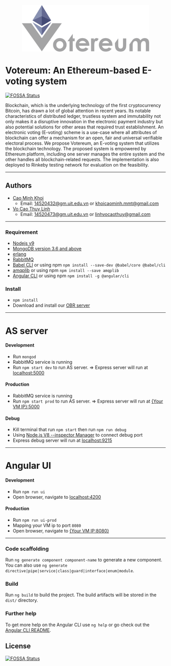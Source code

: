 <p align="center">
  <a href="http://votereum.com/">
    <img
      alt="Node.js"
      src="https://raw.githubusercontent.com/jackmercy/CSS-Auth0/master/votereum_full.png"
      width="400"
    />
  </a>
</p>

# Votereum: An Ethereum-based E-voting system
[![FOSSA Status](https://app.fossa.io/api/projects/git%2Bgithub.com%2Fjackmercy%2FVotereum-AS.svg?type=shield)](https://app.fossa.io/projects/git%2Bgithub.com%2Fjackmercy%2FVotereum-AS?ref=badge_shield)


  Blockchain, which is the underlying technology of the first cryptocurrency Bitcoin, has drawn a lot of global attention in recent years. Its notable characteristics of distributed ledger, trustless system and immutability not only makes it a disruptive innovation in the electronic payment industry but also potential solutions for other areas that required trust establishment. An electronic voting (E-voting) scheme is a use-case where all attributes of blockchain can offer a mechanism for an open, fair and universal verifiable electoral process. We propose Votereum, an E-voting system that utilizes the blockchain technology. The proposed system is empowered by Ethereum platform, including one server manages the entire system and the other handles all blockchain-related requests. The implementation is also deployed to Rinkeby testing network for evaluation on the feasibility.

---

## Authors
* [Cao Minh Khoi](https://github.com/jackmercy)
  * Email: [14520432@gm.uit.edu.vn](mailto:14520432@gm.uit.edu.vn) or [khoicaominh.mmt@gmail.com](mailto:khoicaominh.mmt@gmail.com)
* [Vo Cao Thuy Linh](https://github.com/Dollyns)
  * Email: [14520473@gm.uit.edu.vn](mailto:14520473@gm.uit.edu.vn) or [linhvocaothuy@gmail.com](mailto:linhvocaothuy@gmail.com)

---


### Requirement

* [Nodejs v9](https://nodejs.org/en/download/)
* [MongoDB version 3.6 and above](https://www.mongodb.com/download-center/community)
* [erlang](https://www.erlang.org/downloads)
* [RabbitMQ](https://www.rabbitmq.com/#getstarted)
* [Babel CLI](https://babeljs.io/docs/en/babel-cli) or using npm `npm install --save-dev @babel/core @babel/cli`
* [amqplib](https://github.com/squaremo/amqp.node) or using npm `npm install --save amqplib`
* [Angular CLI](https://cli.angular.io/) or using npm `npm install -g @angular/cli`

### Install

* `npm install`
* Download and install our [OBR server](https://github.com/jackmercy/Votereum-OBR)

-------------

# AS server

#### Development 
* Run `mongod`
* RabbitMQ service is running
* Run `npm start dev` to run AS server.
=> Express server will run at [localhost:5000]()
#### Production
 * RabbitMQ service is running
 * Run `npm start prod` to run AS server.
=> Express server will run at [{Your VM IP}:5000]()
#### Debug

* Kill terminal that run `npm start` then run `npm run debug`
* Using [Node.js V8 --inspector Manager](https://chrome.google.com/webstore/detail/nodejs-v8-inspector-manag/gnhhdgbaldcilmgcpfddgdbkhjohddkj?hl=en) to connect debug port
* Express debug server will run at [localhost:9215]()

---
# Angular UI

#### Development 
* Run `npm run ui`
* Open browser, navigate to [localhost:4200](http://localhost:4200/)

#### Production
* Run `npm run ui-prod`
* Mapping your VM ip to port `8080`
* Open browser, navigate to [{Your VM IP:8080}]()
---
### Code scaffolding

Run `ng generate component component-name` to generate a new component. You can also use `ng generate directive|pipe|service|class|guard|interface|enum|module`.

### Build

Run `ng build` to build the project. The build artifacts will be stored in the `dist/` directory.

### Further help
To get more help on the Angular CLI use `ng help` or go check out the [Angular CLI README](https://github.com/angular/angular-cli/blob/master/README.md).






## License
[![FOSSA Status](https://app.fossa.io/api/projects/git%2Bgithub.com%2Fjackmercy%2FVotereum-AS.svg?type=large)](https://app.fossa.io/projects/git%2Bgithub.com%2Fjackmercy%2FVotereum-AS?ref=badge_large)